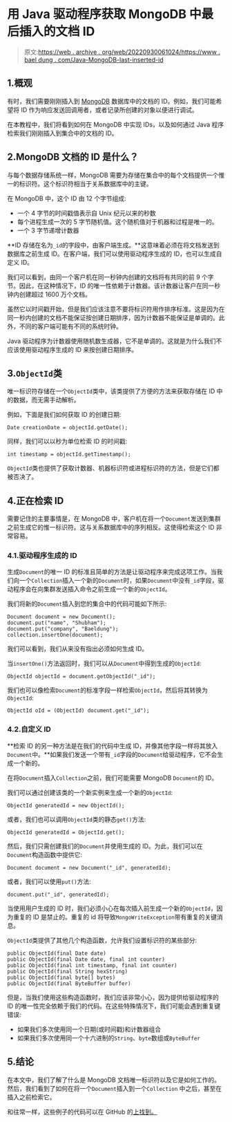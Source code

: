 # 用 Java 驱动程序获取 MongoDB 中最后插入的文档 ID

> 原文:[https://web . archive . org/web/20220930061024/https://www . bael dung . com/Java-MongoDB-last-inserted-id](https://web.archive.org/web/20220930061024/https://www.baeldung.com/java-mongodb-last-inserted-id)

## 1.概观

有时，我们需要刚刚插入到 [MongoDB](/web/20220524071051/https://www.baeldung.com/java-mongodb) 数据库中的文档的 ID。例如，我们可能希望将 ID 作为响应发送回调用者，或者记录所创建的对象以便进行调试。

在本教程中，我们将看到如何在 MongoDB 中实现 IDs，以及如何通过 Java 程序检索我们刚刚插入到集合中的文档的 ID。

## 2.MongoDB 文档的 ID 是什么？

与每个数据存储系统一样，MongoDB 需要为存储在集合中的每个文档提供一个惟一的标识符。这个标识符相当于关系数据库中的主键。

在 MongoDB 中，这个 ID 由 12 个字节组成:

*   一个 4 字节的时间戳值表示自 Unix 纪元以来的秒数
*   每个进程生成一次的 5 字节随机值。这个随机值对于机器和过程是唯一的。
*   一个 3 字节递增计数器

**ID 存储在名为`_id`的字段中，由客户端生成。**这意味着必须在将文档发送到数据库之前生成 ID。在客户端，我们可以使用驱动程序生成的 ID，也可以生成自定义 ID。

我们可以看到，由同一个客户机在同一秒钟内创建的文档将有共同的前 9 个字节。因此，在这种情况下，ID 的唯一性依赖于计数器。该计数器让客户在同一秒钟内创建超过 1600 万个文档。

虽然它以时间戳开始，但是我们应该注意不要将标识符用作排序标准。这是因为在同一秒内创建的文档不能保证按创建日期排序，因为计数器不能保证是单调的。此外，不同的客户端可能有不同的系统时钟。

Java 驱动程序为计数器使用随机数生成器，它不是单调的。这就是为什么我们不应该使用驱动程序生成的 ID 来按创建日期排序。

## 3.`ObjectId`类

唯一标识符存储在一个`ObjectId`类中，该类提供了方便的方法来获取存储在 ID 中的数据，而无需手动解析。

例如，下面是我们如何获取 ID 的创建日期:

```
Date creationDate = objectId.getDate();
```

同样，我们可以以秒为单位检索 ID 的时间戳:

```
int timestamp = objectId.getTimestamp();
```

`ObjectId`类也提供了获取计数器、机器标识符或进程标识符的方法，但是它们都被否决了。

## 4.正在检索 ID

需要记住的主要事情是，在 MongoDB 中，客户机在将一个`Document`发送到集群之前生成它的惟一标识符。这与关系数据库中的序列相反。这使得检索这个 ID 非常容易。

### 4.1.驱动程序生成的 ID

生成`Document`的唯一 ID 的标准且简单的方法是让驱动程序来完成这项工作。当我们向一个`Collection`插入一个新的`Document`时，如果`Document`中没有`_id`字段，驱动程序会在向集群发送插入命令之前生成一个新的`ObjectId`。

我们将新的`Document`插入到您的集合中的代码可能如下所示:

```
Document document = new Document();
document.put("name", "Shubham");
document.put("company", "Baeldung");
collection.insertOne(document);
```

我们可以看到，我们从来没有指出必须如何生成 ID。

当`insertOne()`方法返回时，我们可以从`Document`中得到生成的`ObjectId`:

```
ObjectId objectId = document.getObjectId("_id");
```

我们也可以像检索`Document`的标准字段一样检索`ObjectId`，然后将其转换为`ObjectId`:

```
ObjectId oId = (ObjectId) document.get("_id");
```

### 4.2.自定义 ID

**检索 ID 的另一种方法是在我们的代码中生成 ID，并像其他字段一样将其放入`Document`中。**如果我们发送一个带有`_id`字段的`Document`给驱动程序，它不会生成一个新的。

在将`Document`插入`Collection`之前，我们可能需要 MongoDB `Document`的 ID。

我们可以通过创建该类的一个新实例来生成一个新的`ObjectId`:

```
ObjectId generatedId = new ObjectId();
```

或者，我们也可以调用`ObjectId`类的静态`get()`方法:

```
ObjectId generatedId = ObjectId.get();
```

然后，我们只需创建我们的`Document`并使用生成的 ID。为此，我们可以在`Document`构造函数中提供它:

```
Document document = new Document("_id", generatedId); 
```

或者，我们可以使用`put()`方法:

```
document.put("_id", generatedId);
```

当使用用户生成的 ID 时，我们必须小心在每次插入前生成一个新的`ObjectId`，因为重复的 ID 是禁止的。重复的 id 将导致`MongoWriteException`带有重复的关键消息。

`ObjectId`类提供了其他几个构造函数，允许我们设置标识符的某些部分:

```
public ObjectId(final Date date)
public ObjectId(final Date date, final int counter)
public ObjectId(final int timestamp, final int counter)
public ObjectId(final String hexString)
public ObjectId(final byte[] bytes)
public ObjectId(final ByteBuffer buffer)
```

但是，当我们使用这些构造函数时，我们应该非常小心，因为提供给驱动程序的 ID 的唯一性完全依赖于我们的代码。在这些特殊情况下，我们可能会遇到重复键错误:

*   如果我们多次使用同一个日期(或时间戳)和计数器组合
*   如果我们多次使用同一个十六进制的`String`、`byte`数组或`ByteBuffer`

## 5.结论

在本文中，我们了解了什么是 MongoDB 文档唯一标识符以及它是如何工作的。然后，我们看到了如何在将一个`Document`插入到一个`Collection` 中之后，甚至在插入之前检索它。

和往常一样，这些例子的代码可以在 GitHub 的[上找到。](https://web.archive.org/web/20220524071051/https://github.com/eugenp/tutorials/tree/master/persistence-modules/java-mongodb)